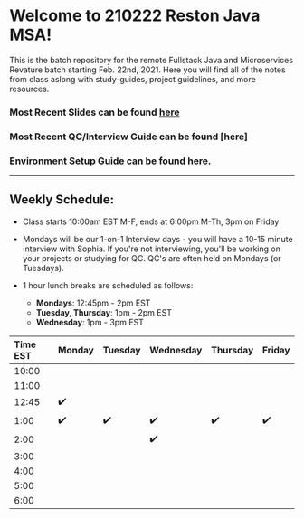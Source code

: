 # Welcome to 210222 Reston Java MSA!
This is the batch repository for the remote Fullstack Java and Microservices Revature batch starting Feb. 22nd, 2021.
Here you will find all of the notes from class aslong with study-guides, project guidelines, and more resources.

### Most Recent Slides can be found [here](https://docs.google.com/presentation/d/1Mfb745mCnQUEu-dqElkItbeV-aQLqLMbP0cHSIPPWLE/edit?usp=sharing)
### Most Recent QC/Interview Guide can be found [here]

### Environment Setup Guide can be found [here](https://github.com/sophiagavrila/environment-setup).
---

## Weekly Schedule:
* Class starts 10:00am EST M-F, ends at 6:00pm M-Th, 3pm on Friday
* Mondays will be our 1-on-1 Interview days - you will have a 10-15 minute interview with Sophia.  If you're not interviewing, you'll be working on your projects or studying for QC. QC's are often held on Mondays (or Tuesdays).

* 1 hour lunch breaks are scheduled as follows:
  - **Mondays**: 12:45pm - 2pm EST
  - **Tuesday, Thursday**: 1pm - 2pm EST
  - **Wednesday**: 1pm - 3pm EST

Time EST |  Monday | Tuesday | Wednesday | Thursday |   Friday   |
:--------|---------|---------|-----------|----------|------------|
10:00    |         |         |           |          |            |
11:00    |         |         |           |          |            |
12:45    |:heavy_check_mark:  |         |           |          |            |
1:00    | :heavy_check_mark:  |  :heavy_check_mark:       |  :heavy_check_mark:         |    :heavy_check_mark:      |     :heavy_check_mark:       |
2:00    |         |         |  :heavy_check_mark:           |          |            |
3:00    |         |         |           |          |            |
4:00    |         |         |           |          |            |
5:00    |         |         |           |          |            | 
6:00    |         |         |           |          |            |
